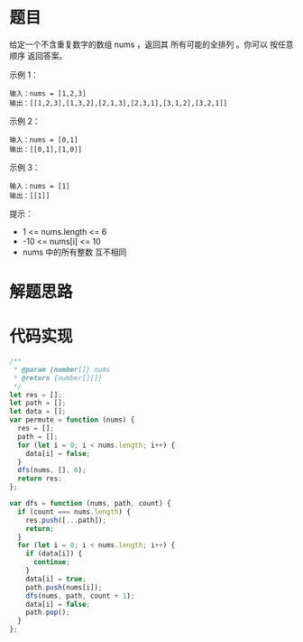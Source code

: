 # 题目

给定一个不含重复数字的数组 nums ，返回其 所有可能的全排列 。你可以 按任意顺序 返回答案。

示例 1：

```
输入：nums = [1,2,3]
输出：[[1,2,3],[1,3,2],[2,1,3],[2,3,1],[3,1,2],[3,2,1]]
```

示例 2：

```
输入：nums = [0,1]
输出：[[0,1],[1,0]]
```

示例 3：

```
输入：nums = [1]
输出：[[1]]
```

提示：

- 1 <= nums.length <= 6
- -10 <= nums[i] <= 10
- nums 中的所有整数 互不相同

# 解题思路

# 代码实现

```javascript
/**
 * @param {number[]} nums
 * @return {number[][]}
 */
let res = [];
let path = [];
let data = [];
var permute = function (nums) {
  res = [];
  path = [];
  for (let i = 0; i < nums.length; i++) {
    data[i] = false;
  }
  dfs(nums, [], 0);
  return res;
};

var dfs = function (nums, path, count) {
  if (count === nums.length) {
    res.push([...path]);
    return;
  }
  for (let i = 0; i < nums.length; i++) {
    if (data[i]) {
      continue;
    }
    data[i] = true;
    path.push(nums[i]);
    dfs(nums, path, count + 1);
    data[i] = false;
    path.pop();
  }
};
```
